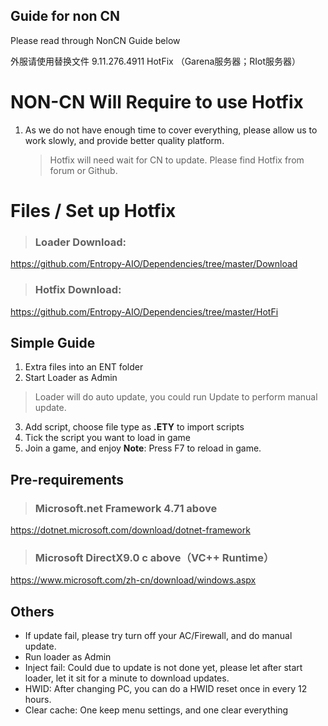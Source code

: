 ## Guide for non CN
Please read through NonCN Guide below

外服请使用替换文件 9.11.276.4911 HotFix
（Garena服务器；RIot服务器）

# NON-CN Will Require to use Hotfix

 1. As we do not have enough time to cover everything, please allow us to work slowly, and provide better quality platform.
	> Hotfix will need wait for CN to update. Please find Hotfix from forum or Github.
	
# Files / Set up Hotfix

>### Loader Download:
>
https://github.com/Entropy-AIO/Dependencies/tree/master/Download
 
>### Hotfix Download:
>
https://github.com/Entropy-AIO/Dependencies/tree/master/HotFi

## Simple Guide

 1. Extra files into an ENT folder
 2. Start Loader as Admin
 >Loader will do auto update, you could run Update to perform manual update.
 3. Add script, choose file type as **.ETY** to import scripts
 4. Tick the script you want to load in game
 5. Join a game, and enjoy
 **Note**: Press F7 to reload in game.



## Pre-requirements

>### Microsoft.net Framework 4.71 above
>
https://dotnet.microsoft.com/download/dotnet-framework
 
 
>### Microsoft DirectX9.0 c above（VC++ Runtime）
>
https://www.microsoft.com/zh-cn/download/windows.aspx


## Others

 - If update fail, please try turn off your AC/Firewall, and do manual update.
 - Run loader as Admin
 - Inject fail: Could due to update is not done yet, please let after start loader, let it sit for a minute to download updates.
 - HWID: After changing PC, you can do a HWID reset once in every 12 hours.
 - Clear cache: One keep menu settings, and one clear everything
